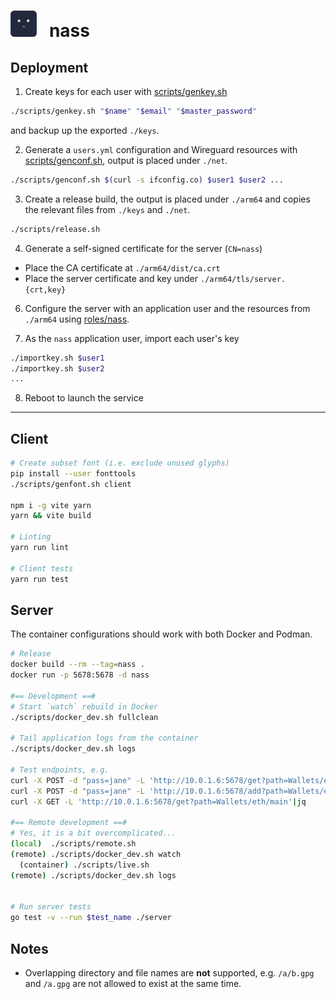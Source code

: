 <h1>
<img width=42 height=42 src="./public/assets/icon.png">&nbsp;&nbsp; nass
</h1>


## Deployment

1. Create keys for each user with [scripts/genkey.sh](/scripts/genkey.sh)
```bash
./scripts/genkey.sh "$name" "$email" "$master_password"
```
and backup up the exported `./keys`.

2. Generate a `users.yml` configuration and Wireguard resources with
[scripts/genconf.sh](/scripts/genconf.sh), output is placed under `./net`.
```bash
./scripts/genconf.sh $(curl -s ifconfig.co) $user1 $user2 ...
```

3. Create a release build, the output is placed under `./arm64` and copies
the relevant files from `./keys` and `./net`.
```bash
./scripts/release.sh
```

4. Generate a self-signed certificate for the server (`CN=nass`)
  - Place the CA certificate at `./arm64/dist/ca.crt`
  - Place the server certificate and key under `./arm64/tls/server.{crt,key}`

6. Configure the server with an application user and the resources from `./arm64`
using [roles/nass](/roles/nass/tasks/main.yml).

7. As the `nass` application user, import each user's key
```bash
./importkey.sh $user1
./importkey.sh $user2
...
```
8. Reboot to launch the service

---

## Client
```bash
# Create subset font (i.e. exclude unused glyphs)
pip install --user fonttools
./scripts/genfont.sh client

npm i -g vite yarn
yarn && vite build

# Linting
yarn run lint

# Client tests
yarn run test
```

## Server
The container configurations should work with both Docker and Podman.
```bash
# Release
docker build --rm --tag=nass .
docker run -p 5678:5678 -d nass

#== Development ==#
# Start `watch` rebuild in Docker
./scripts/docker_dev.sh fullclean

# Tail application logs from the container
./scripts/docker_dev.sh logs

# Test endpoints, e.g.
curl -X POST -d "pass=jane" -L 'http://10.0.1.6:5678/get?path=Wallets/eth/main'|jq
curl -X POST -d "pass=jane" -L 'http://10.0.1.6:5678/add?path=Wallets/eth/new'|jq
curl -X GET -L 'http://10.0.1.6:5678/get?path=Wallets/eth/main'|jq

#== Remote development ==#
# Yes, it is a bit overcomplicated...
(local)  ./scripts/remote.sh
(remote) ./scripts/docker_dev.sh watch
  (container) ./scripts/live.sh
(remote) ./scripts/docker_dev.sh logs


# Run server tests
go test -v --run $test_name ./server
```

## Notes
* Overlapping directory and file names are __not__ supported, e.g. `/a/b.gpg`
and `/a.gpg` are not allowed to exist at the same time.
